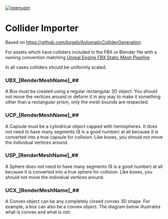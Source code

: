 [![openupm](https://img.shields.io/npm/v/uk.me.paraskos.oliver.unity-fbx-collider-importer?label=openupm&registry_uri=https://package.openupm.com)](https://openupm.com/packages/uk.me.paraskos.oliver.unity-fbx-collider-importer/)

# Collider Importer

Based on https://github.com/bzgeb/AutomaticColliderGeneration

For assets which have colliders included in the FBX or Blender file with a naming convention matching [Unreal Engine FBX Static Mesh Pipeline](https://docs.unrealengine.com/4.26/en-US/WorkingWithContent/Importing/FBX/StaticMeshes/#collision)

In all cases colliders should be uniformly scaled.

### UBX_[RenderMeshName]_##
	

A Box must be created using a regular rectangular 3D object. You should not move the vertices around or deform it in any way to make it something other than a rectangular prism, only the mesh bounds are respected.

### UCP_[RenderMeshName]_##
	

A Capsule must be a cylindrical object capped with hemispheres. It does not need to have many segments (8 is a good number) at all because it is converted into a true capsule for collision. Like boxes, you should not move the individual vertices around.

### USP_[RenderMeshName]_##
	

A Sphere does not need to have many segments (8 is a good number) at all because it is converted into a true sphere for collision. Like boxes, you should not move the individual vertices around.

### UCX_[RenderMeshName]_##
	

A Convex object can be any completely closed convex 3D shape. For example, a box can also be a convex object. The diagram below illustrates what is convex and what is not: 
